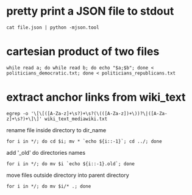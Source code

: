 pretty print a JSON file to stdout
==================================

    cat file.json | python -mjson.tool



cartesian product of two files
==============================

    while read a; do while read b; do echo "$a;$b"; done < politicians_democratic.txt; done < politicians_republicans.txt


extract anchor links from wiki_text
==============================
    egrep -o '\[\[([A-Za-z]+\s?)+\s?(\(([A-Za-z])+\))?\|([A-Za-z]+\s?)+\]\]' wiki_text_mediawiki.txt



rename file inside directory to dir_name

    for i in */; do cd $i; mv * `echo ${i::-1}`; cd ../; done

add '_old' do directories names

    for i in */; do mv $i `echo ${i::-1}.old`; done

move files outside directory into parent directory

    for i in */; do mv $i/* .; done
